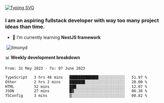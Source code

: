 [![Typing SVG](https://readme-typing-svg.herokuapp.com?color=%23e07a5f&size=40&center=false&vCenter=true&multiline=true&width=900&height=70&lines=Hi%2C+my+name+is+Oleg)](https://git.io/typing-svg)

<h3>
  I am an aspiring fullstack developer with way too many project ideas than time.</h3>

- 🌱 I’m currently learning **NestJS framework**

<p align="left">
</p>






<p>&nbsp;<img align="center" src="https://github-readme-stats.vercel.app/api?username=ilmonyd&show_icons=true&theme=calm&locale=en" alt="ilmonyd" /></p>


📊 **Weekly development breakdown**
<!--START_SECTION:waka-->

```txt
From: 31 May 2023 - To: 07 June 2023

TypeScript   3 hrs 46 mins   █████████████░░░░░░░░░░░░   51.97 %
Other        2 hrs 2 mins    ███████░░░░░░░░░░░░░░░░░░   28.00 %
HTML         52 mins         ███░░░░░░░░░░░░░░░░░░░░░░   12.07 %
JSON         27 mins         █▓░░░░░░░░░░░░░░░░░░░░░░░   06.36 %
TSConfig     3 mins          ▒░░░░░░░░░░░░░░░░░░░░░░░░   00.82 %
```

<!--END_SECTION:waka-->
